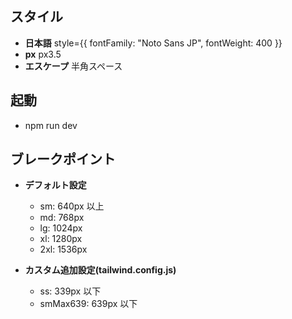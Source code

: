 ## スタイル

- **日本語** style={{ fontFamily: "Noto Sans JP", fontWeight: 400 }}
- **px** px3.5
- **エスケープ** 半角スペース&nbsp;

## 起動

- npm run dev

## ブレークポイント

- **デフォルト設定**

  - sm: 640px 以上
  - md: 768px
  - lg: 1024px
  - xl: 1280px
  - 2xl: 1536px

- **カスタム追加設定(tailwind.config.js)**
  - ss: 339px 以下
  - smMax639: 639px 以下
